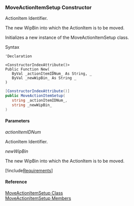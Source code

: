 ﻿### MoveActionItemSetup Constructor

ActionItem Identifier.

The new WipBin into which the ActionItem is to be moved.

Initializes a new instance of the MoveActionItemSetup class.

Syntax

```vbnet
'Declaration

<ConstructorIndexAttribute()>
Public Function New( _
   ByVal _actionItemIDNum_ As String, _
   ByVal _newWipBin_ As String _
)
```

```csharp
[ConstructorIndexAttribute()]
public MoveActionItemSetup( 
   string _actionItemIDNum_,
   string _newWipBin_
)
```

#### Parameters

_actionItemIDNum_

ActionItem Identifier.

_newWipBin_

The new WipBin into which the ActionItem is to be moved.

[!include[Requirements](../partials/requirements.md)]

#### Reference

[MoveActionItemSetup Class](FChoice.Toolkits.Clarify~FChoice.Toolkits.Clarify.Sales.MoveActionItemSetup.md)  
[MoveActionItemSetup Members](FChoice.Toolkits.Clarify~FChoice.Toolkits.Clarify.Sales.MoveActionItemSetup_members.md)